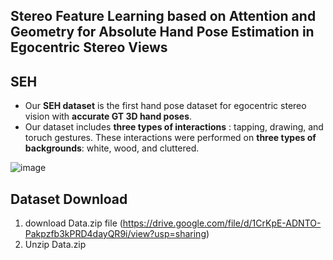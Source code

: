 
## Stereo Feature Learning based on Attention and Geometry for Absolute Hand Pose Estimation in Egocentric Stereo Views

## SEH  
* Our **SEH dataset** is the first hand pose dataset for egocentric stereo vision with **accurate GT 3D hand poses**.
* Our dataset includes **three types of interactions** : tapping, drawing, and toruch gestures. These interactions were performed on **three types of backgrounds**: white, wood, and cluttered. 


![image](https://user-images.githubusercontent.com/82788005/124718127-c02ce200-df40-11eb-849a-5a18c376e978.png)

## Dataset Download  
 
1. download Data.zip file (https://drive.google.com/file/d/1CrKpE-ADNTO-Pakpzfb3kPRD4dayQR9i/view?usp=sharing)
2. Unzip Data.zip 

